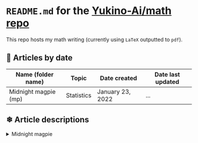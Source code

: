 # `README.md` for the [Yukino-Ai/math repo](https://github.com/Yukino-Ai/math)

This repo hosts my math writing (currently using `LaTeX` outputted to `pdf`).

## 📅 Articles by date

| Name (folder name)   | Topic      | Date created     | Date last updated |
| -------------------- | ---------- | ---------------- | ----------------- |
| Midnight magpie (mp) | Statistics | January 23, 2022 | ...               |

## ❄ Article descriptions

<details>
<summary>Midnight magpie</summary>

These are my personal statistics notes for the [TTS data science course](https://github.com/Ai-Yukino/tts-ds) I'm taking. I'll try to be mathematically rigorous but possibly lazy, e.g. writing `real random variable` instead of `continuous data` but not defining what a random variable is.

</details>
